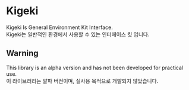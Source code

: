 # Kigeki

Kigeki Is General Environment Kit Interface.</br>
Kigeki는 일반적인 환경에서 사용할 수 있는 인터페이스 킷 입니다.

## Warning
This library is an alpha version and has not been developed for practical use.</br>
이 라이브러리는 알파 버전이며, 실사용 목적으로 개발되지 않았습니다.
